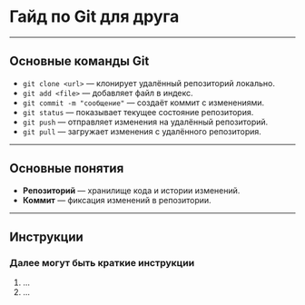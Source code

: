 # Гайд по Git для друга

---

## Основные команды Git

- `git clone <url>` — клонирует удалённый репозиторий локально.
- `git add <file>` — добавляет файл в индекс.
- `git commit -m "сообщение"` — создаёт коммит с изменениями.
- `git status` — показывает текущее состояние репозитория.
- `git push` — отправляет изменения на удалённый репозиторий.
- `git pull` — загружает изменения с удалённого репозитория.

---

## Основные понятия

- **Репозиторий** — хранилище кода и истории изменений.
- **Коммит** — фиксация изменений в репозитории.

---

## Инструкции

### Далее могут быть краткие инструкции
1. ...
2. ...